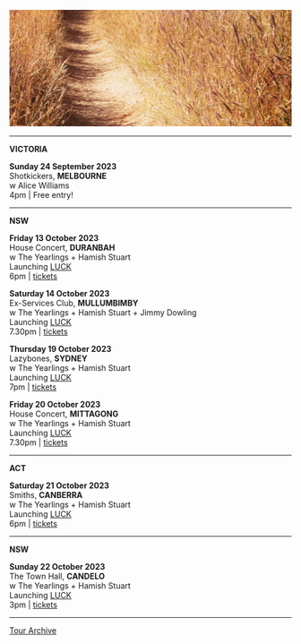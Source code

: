 ![](data/image/news/tourbanner2.jpg)

* * * * * 

**VICTORIA**

**Sunday 24 September 2023**\
Shotkickers, **MELBOURNE**\
w Alice Williams\
4pm | Free entry!  

* * * * * 

**NSW**

**Friday 13 October 2023**\
House Concert, **DURANBAH**\
w The Yearlings + Hamish Stuart\
Launching [LUCK](https://theyearlings1.bandcamp.com/album/luck)\
6pm | [tickets](https://www.trybooking.com/CKNDV)

**Saturday 14 October 2023**\
Ex-Services Club, **MULLUMBIMBY**\
w The Yearlings + Hamish Stuart + Jimmy Dowling\
Launching [LUCK](https://theyearlings1.bandcamp.com/album/luck)\
7.30pm | [tickets](https://www.trybooking.com/CKNFI) 

**Thursday 19 October 2023**\
Lazybones, **SYDNEY**\
w The Yearlings + Hamish Stuart\
Launching [LUCK](https://theyearlings1.bandcamp.com/album/luck)\
7pm | [tickets](https://moshtix.com.au/v2/event/y/155998) 

**Friday 20 October 2023**\
House Concert, **MITTAGONG**\
w The Yearlings + Hamish Stuart\
Launching [LUCK](https://theyearlings1.bandcamp.com/album/luck)\
7.30pm | [tickets](https://www.trybooking.com/CKOQC)

* * * * * 

**ACT**

**Saturday 21 October 2023**\
Smiths, **CANBERRA**\
w The Yearlings + Hamish Stuart\
Launching [LUCK](https://theyearlings1.bandcamp.com/album/luck)\
6pm | [tickets](www.smithsalternative.com/events/the-yearlings-82553)   

* * * * * 

**NSW**

**Sunday 22 October 2023**\
The Town Hall, **CANDELO**\
w The Yearlings + Hamish Stuart\
Launching [LUCK](https://theyearlings1.bandcamp.com/album/luck)\
3pm | [tickets](https://events.humanitix.com/the-yearlings-album-launch-plus-special-guests-lucie-thorne-and-hamish-stuart)   

* * * * *

[Tour Archive](tour/archive)

